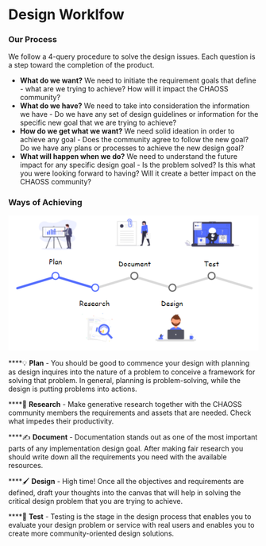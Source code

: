 # Design Worklfow

### Our Process

We follow a 4-query procedure to solve the design issues. Each question is a step toward the completion of the product.

* **What do we want?** We need to initiate the requirement goals that define - what are we trying to achieve? How will it impact the CHAOSS community? 
* **What do we have?** We need to take into consideration the information we have - Do we have any set of design guidelines or information for the specific new goal that we are trying to achieve? 
* **How do we get what we want?** We need solid ideation in order to achieve any goal - Does the community agree to follow the new goal? Do we have any plans or processes to achieve the new design goal? 
* **What will happen when we do?** We need to understand the future impact for any specific design goal - Is the problem solved? Is this what you were looking forward to having? Will it create a better impact on the CHAOSS community? 

### Ways of Achieving

![Design created by Jaskirat SIngh ](../.gitbook/assets/ch.png)

\*\*\*\*💡 **Plan** - You should be good to commence your design with planning as design inquires into the nature of a problem to conceive a framework for solving that problem. In general, planning is problem-solving, while the design is putting problems into actions. 

\*\*\*\*🧐 **Research** - Make generative research together with the CHAOSS community members the requirements and assets that are needed. Check what impedes their productivity.

\*\*\*\*✍ **Document** - Documentation stands out as one of the most important parts of any implementation design goal. After making fair research you should write down all the requirements you need with the available resources.

\*\*\*\*🖌 **Design** - High time! Once all the objectives and requirements are defined, draft your thoughts into the canvas that will help in solving the critical design problem that you are trying to achieve.

\*\*\*\*🧪 **Test** - Testing is the stage in the design process that enables you to evaluate your design problem or service with real users and enables you to create more community-oriented design solutions.

